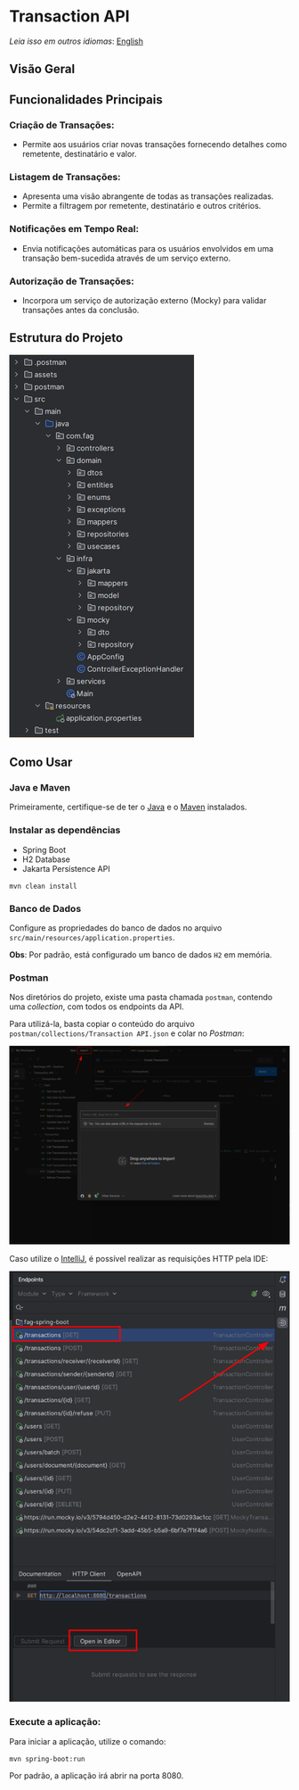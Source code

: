 # Transaction API

_Leia isso em outros idiomas_:
[English](README.en-US.md)

## Visão Geral

## Funcionalidades Principais

### Criação de Transações:

- Permite aos usuários criar novas transações fornecendo detalhes como remetente, destinatário e valor.

### Listagem de Transações:

- Apresenta uma visão abrangente de todas as transações realizadas.
- Permite a filtragem por remetente, destinatário e outros critérios.

### Notificações em Tempo Real:

- Envia notificações automáticas para os usuários envolvidos em uma transação bem-sucedida através de um serviço externo.

### Autorização de Transações:

- Incorpora um serviço de autorização externo (Mocky) para validar transações antes da conclusão.

## Estrutura do Projeto

![img.png](assets/img.png)

## Como Usar

### Java e Maven

Primeiramente, certifique-se de ter o [Java](https://www.oracle.com/java/technologies/downloads/) e o
[Maven](https://maven.apache.org/download.cgi) instalados.

### Instalar as dependências

- Spring Boot
- H2 Database
- Jakarta Persistence API

```
mvn clean install
```

### Banco de Dados

Configure as propriedades do banco de dados no arquivo `src/main/resources/application.properties`.

**Obs**: Por padrão, está configurado um banco de dados `H2` em memória.

### Postman

Nos diretórios do projeto, existe uma pasta chamada `postman`, contendo uma _collection_, com todos os endpoints da API.

Para utilizá-la, basta copiar o conteúdo do arquivo `postman/collections/Transaction API.json` e colar no _Postman_:

![img1.png](assets/img1.png)

Caso utilize o [IntelliJ](https://www.jetbrains.com/idea/), é possível realizar as requisições HTTP pela IDE:

![img2.png](assets/img2.png)

### Execute a aplicação:

Para iniciar a aplicação, utilize o comando:

```
mvn spring-boot:run
```

Por padrão, a aplicação irá abrir na porta 8080.
